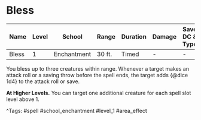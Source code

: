 # Bless

| Name | Level | School | Range | Duration | Damage | Save DC & Type |
|------|-------|--------|-------|----------|--------|----------------|
| Bless | 1 | Enchantment | 30 ft. | Timed | - | - |

You bless up to three creatures within range. Whenever a target makes an attack roll or a saving throw before the spell ends, the target adds {@dice 1d4} to the attack roll or save.

**At Higher Levels.** You can target one additional creature for each spell slot level above 1.

^Tags: #spell #school_enchantment #level_1 #area_effect